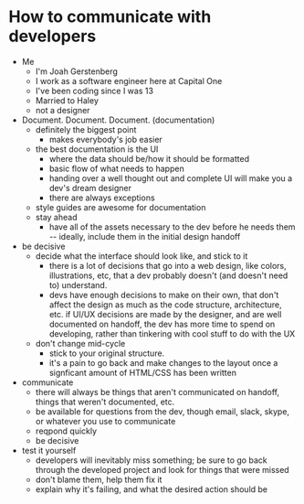 # How to communicate with developers

  - Me
    - I'm Joah Gerstenberg
    - I work as a software engineer here at Capital One
    - I've been coding since I was 13
    - Married to Haley
    - not a designer
  - Document. Document. Document. (documentation)
    - definitely the biggest point
      - makes everybody's job easier
    - the best documentation is the UI
      - where the data should be/how it should be formatted
      - basic flow of what needs to happen
      - handing over a well thought out and complete UI will make you a dev's dream designer
      - there are always exceptions
    - style guides are awesome for documentation
    - stay ahead
      - have all of the assets necessary to the dev before he needs them -- ideally, include them in the initial design handoff
  - be decisive
    - decide what the interface should look like, and stick to it
      - there is a lot of decisions that go into a web design, like colors, illustrations, etc, that a dev probably doesn't (and doesn't need to) understand.
      - devs have enough decisions to make on their own, that don't affect the design as much as the code structure, architecture, etc. if UI/UX decisions are made by the designer, and are well documented on handoff, the dev has more time to spend on developing, rather than tinkering with cool stuff to do with the UX
    - don't change mid-cycle
      - stick to your original structure.
      - it's a pain to go back and make changes to the layout once a signficant amount of HTML/CSS has been written
  - communicate
    - there will always be things that aren't communicated on handoff, things that weren't documented, etc.
    - be available for questions from the dev, though email, slack, skype, or whatever you use to communicate
    - reqpond quickly
    - be decisive
  - test it yourself
    - developers will inevitably miss something; be sure to go back through the developed project and look for things that were missed
    - don't blame them, help them fix it
    - explain why it's failing, and what the desired action should be